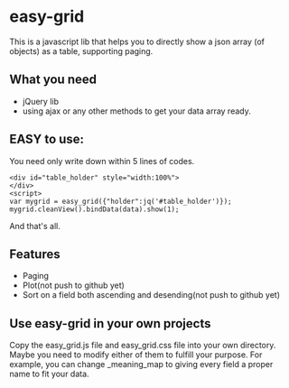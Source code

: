 # easy-grid
This is a javascript lib that helps you to directly show a json array (of objects) as a table, supporting paging.

## What you need
* jQuery lib
* using ajax or any other methods to get your data array ready.

## EASY to use:
You need only write down within 5 lines of codes.

	<div id="table_holder" style="width:100%">
	</div>
	<script>
	var mygrid = easy_grid({"holder":jq('#table_holder')});
	mygrid.cleanView().bindData(data).show(1);

And that's all.

## Features
* Paging
* Plot(not push to github yet)
* Sort on a field both ascending and desending(not push to github yet)

## Use easy-grid in your own projects
Copy the easy\_grid.js file and easy\_grid.css file into your own directory.
Maybe you need to modify either of them to fulfill your purpose.
For example, you can change \_meaning\_map to giving every field a proper name to fit your data.

